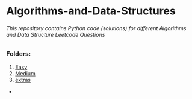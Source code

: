 # Algorithms-and-Data-Structures
###### This repository contains Python code (solutions) for different Algorithms and Data Structure Leetcode Questions

### Folders:
1. [Easy](Easy/)
2. [Medium](Medium/)
4. [extras](extras/)
- 
